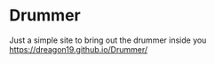 # Drummer
 Just a simple site to bring out the drummer inside you
https://dreagon19.github.io/Drummer/
